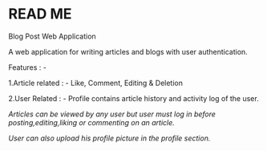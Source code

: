 # READ ME

Blog Post Web Application

A web application for writing articles and blogs with user authentication.

Features : -

1.Article related : - Like, Comment, Editing & Deletion

2.User Related : - Profile contains article history and activity log of the user.

*Articles can be viewed by any user but user must log in before posting,editing,liking or commenting on an article.*

*User can also upload his profile picture in the profile section.*



